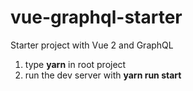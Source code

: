 # vue-graphql-starter
Starter project with Vue 2 and GraphQL

1. type <b>yarn</b> in root project
2. run the dev server with <b>yarn run start</b>
